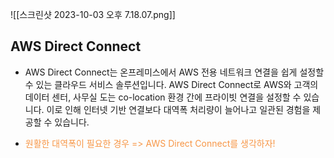 
![[스크린샷 2023-10-03 오후 7.18.07.png]]

## AWS Direct Connect


- AWS Direct Connect는 온프레미스에서 AWS 전용 네트워크 연결을 쉽게 설정할 수 있는 클라우드 서비스 솔루션입니다. AWS Direct Connect로 AWS와 고객의 데이터 센터, 사무실 도는 co-location 환경 간에 프라이빗 연결을 설정할 수 있습니다. 이로 인해 인터넷 기반 연결보다 대역폭 처리량이 늘어나고 일관된 경험을 제공할 수 있습니다.

- <font color="#f79646">원활한 대역폭이 필요한 경우 => AWS Direct Connect를 생각하자!</font>